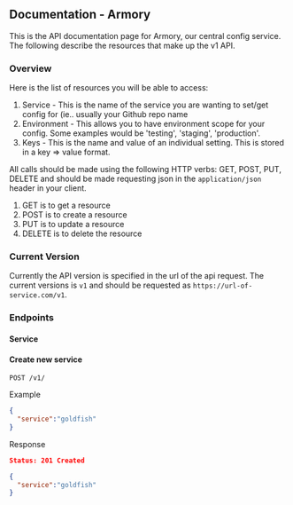 ## Documentation - Armory
This is the API documentation page for Armory, our central config
service. The following describe the resources that make up the v1 API.

### Overview
Here is the list of resources you will be able to access:

1. Service - This is the name of the service you are wanting to set/get
config for (ie.. usually your Github repo name
2. Environment - This allows you to have environment scope for your
config. Some examples would be 'testing', 'staging', 'production'.
3. Keys - This is the name and value of an individual setting. This is
stored in a key => value format.


All calls should be made using the following HTTP verbs: GET, POST, PUT,
DELETE and should be made requesting json in the `application/json`
header in your client.

1. GET is to get a resource
2. POST is to create a resource
3. PUT is to update a resource
4. DELETE is to delete the resource

### Current Version
Currently the API version is specified in the url of the api request. The
current versions is `v1` and should be requested as
`https://url-of-service.com/v1`. 

### Endpoints

#### **Service**

#### Create new service

```
POST /v1/
```
Example
```json
{ 
  "service":"goldfish" 
}
```
Response
```json
Status: 201 Created

{
  "service":"goldfish"
}
```
